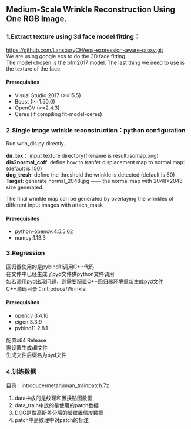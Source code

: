 ## Medium-Scale Wrinkle Reconstruction Using One RGB Image.   
### 1.Extract texture using 3d face model fitting：  
https://github.com/LansburyCH/eos-expression-aware-proxy.git  
We are using google eos to do the 3D face fitting.  
The model chosen is the bfm2017 model.
The last thing we need to use is the texture of the face.  
#### Prerequisites
+ Visual Studio 2017 (>=15.5)  
+ Boost (>=1.50.0)  
+ OpenCV (>=2.4.3)  
+ Ceres (if compiling fit-model-ceres)  

### 2.Single image wrinkle reconstruction：python configuration
Run wrin_dis.py directly.  
  
**dir_tex**： input texture directory(filename is result.isomap.png)  
**dis2normal_coff**:  define how to tranfer displacement map to normal map:(default is 150)  
**dog_tresh**:  define the threshold the wrinkle is detected:(default is 60)  
**Target**:  generate normal_2048.jpg —— the normal map with 2048*2048 size generated.  
  
The final wrinkle map can be generated by overlaying the wrinkles of different input images with attach_mask  
#### Prerequisites    
+ python-opencv:4.5.5.62  
+ numpy:1.13.3  

### 3.Regression   
回归器使用的是pybind11调用C++代码  
在文件中已经生成了pyd文件供python文件调用  
如若调用pyd出现问题，则需要配置C++回归器环境重新生成pyd文件  
C++源码目录：introduce/Wrinkle
#### Prerequisites    
+ opencv 3.4.16  
+ eigen 3.3.9  
+ pybind11 2.8.1  

配置x64 Release  
需设置生成dll文件  
生成文件后缀名为pyd文件  

### 4.训练数据  
目录：introduce/metahuman_trainpatch.7z  
1. data中放的是纹理和置换贴图数据  
2. data_train中放的是使用的patch数据  
3. DOG是做高斯差分后的皱纹置信度数据  
4. patch中是纹理中对patch的标注  
